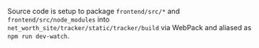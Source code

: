 Source code is setup to package `frontend/src/*` and `frontend/src/node_modules` into
`net_worth_site/tracker/static/tracker/build` via WebPack and aliased as `npm run dev-watch`.
